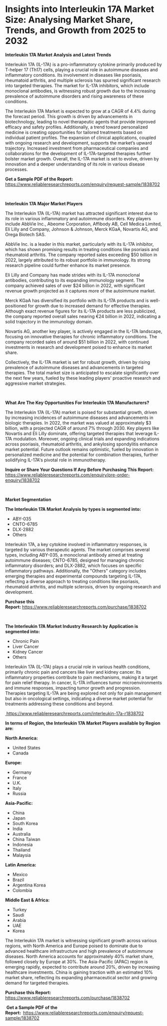 <p><h1>Insights into Interleukin 17A Market Size: Analysing Market Share, Trends, and Growth from 2025 to 2032</h1></p><p><strong>Interleukin 17A Market Analysis and Latest Trends</strong></p>
<p><p>Interleukin 17A (IL-17A) is a pro-inflammatory cytokine primarily produced by T-helper 17 (Th17) cells, playing a crucial role in autoimmune diseases and inflammatory conditions. Its involvement in diseases like psoriasis, rheumatoid arthritis, and multiple sclerosis has spurred significant research into targeted therapies. The market for IL-17A inhibitors, which include monoclonal antibodies, is witnessing robust growth due to the increasing prevalence of autoimmune disorders and rising awareness of these conditions.</p><p>The Interleukin 17A Market is expected to grow at a CAGR of 4.4% during the forecast period. This growth is driven by advancements in biotechnology, leading to novel therapeutic agents that provide improved efficacy and safety profiles. Additionally, a trend toward personalized medicine is creating opportunities for tailored treatments based on individual patient profiles. The expansion of clinical applications, coupled with ongoing research and development, supports the market’s upward trajectory. Increased investment from pharmaceutical companies and collaborations for the development of IL-17A-targeted therapies further bolster market growth. Overall, the IL-17A market is set to evolve, driven by innovation and a deeper understanding of its role in various disease processes.</p></p>
<p><strong>Get a Sample PDF of the Report:&nbsp;</strong> <a href="https://www.reliableresearchreports.com/enquiry/request-sample/1838702?utm_campaign=2222&utm_medium=2&utm_source=Github&utm_content=ia&utm_term=19042025&utm_id=interleukin-17a">https://www.reliableresearchreports.com/enquiry/request-sample/1838702</a></p>
<p>&nbsp;</p>
<p><strong>Interleukin 17A Major Market Players</strong></p>
<p><p>The Interleukin 17A (IL-17A) market has attracted significant interest due to its role in various inflammatory and autoimmune disorders. Key players include AbbVie Inc., Abeome Corporation, Affibody AB, Cell Medica Limited, Eli Lilly and Company, Johnson & Johnson, Merck KGaA, Novartis AG, and Orega Biotech SAS.</p><p>AbbVie Inc. is a leader in this market, particularly with its IL-17A inhibitor, which has shown promising results in treating conditions like psoriasis and rheumatoid arthritis. The company reported sales exceeding $50 billion in 2022, largely attributed to its robust portfolio in immunology. Its strong research pipeline could further enhance its market presence.</p><p>Eli Lilly and Company has made strides with its IL-17A monoclonal antibodies, contributing to its expanding immunology segment. The company achieved sales of over $24 billion in 2022, with significant revenue growth projected as it captures more of the autoimmune market.</p><p>Merck KGaA has diversified its portfolio with its IL-17A products and is well-positioned for growth due to increased demand for effective therapies. Although exact revenue figures for its IL-17A products are less publicized, the company reported overall sales nearing €24 billion in 2022, indicating a solid trajectory in the immunology domain.</p><p>Novartis AG, another key player, is actively engaged in the IL-17A landscape, focusing on innovative therapies for chronic inflammatory conditions. The company recorded sales of around $51 billion in 2022, with continued investments in research and development poised to enhance its market share.</p><p>Collectively, the IL-17A market is set for robust growth, driven by rising prevalence of autoimmune diseases and advancements in targeted therapies. The total market size is anticipated to escalate significantly over the next few years, fueled by these leading players' proactive research and aggressive market strategies.</p></p>
<p>&nbsp;</p>
<p><strong>What Are The Key Opportunities For Interleukin 17A Manufacturers?</strong></p>
<p><p>The Interleukin 17A (IL-17A) market is poised for substantial growth, driven by increasing incidences of autoimmune diseases and advancements in biologic therapies. In 2022, the market was valued at approximately $3 billion, with a projected CAGR of around 7% through 2030. Key players like Novartis and Eli Lilly dominate, offering targeted therapies that leverage IL-17A modulation. Moreover, ongoing clinical trials and expanding indications across psoriasis, rheumatoid arthritis, and ankylosing spondylitis enhance market potential. Future outlook remains optimistic, fueled by innovation in personalized medicine and the potential for combination therapies, further solidifying IL-17A's pivotal role in immunotherapy.</p></p>
<p><strong>Inquire or Share Your Questions If Any Before Purchasing This Report:</strong> <a href="https://www.reliableresearchreports.com/enquiry/pre-order-enquiry/1838702?utm_campaign=2222&utm_medium=2&utm_source=Github&utm_content=ia&utm_term=19042025&utm_id=interleukin-17a">https://www.reliableresearchreports.com/enquiry/pre-order-enquiry/1838702</a></p>
<p>&nbsp;</p>
<p><strong>Market Segmentation</strong></p>
<p><strong>The Interleukin 17A Market Analysis by types is segmented into:</strong></p>
<p><ul><li>ABY-035</li><li>CNTO-6785</li><li>DLX-2882</li><li>Others</li></ul></p>
<p><p>Interleukin 17A, a key cytokine involved in inflammatory responses, is targeted by various therapeutic agents. The market comprises several types, including ABY-035, a monoclonal antibody aimed at treating autoimmune diseases; CNTO-6785, designed for managing chronic inflammatory disorders; and DLX-2882, which focuses on specific inflammatory pathways. Additionally, the "Others" category includes emerging therapies and experimental compounds targeting IL-17A, reflecting a diverse approach to treating conditions like psoriasis, rheumatoid arthritis, and multiple sclerosis, driven by ongoing research and development.</p></p>
<p><strong>Purchase this Report:&nbsp;</strong><a href="https://www.reliableresearchreports.com/purchase/1838702?utm_campaign=2222&utm_medium=2&utm_source=Github&utm_content=ia&utm_term=19042025&utm_id=interleukin-17a">https://www.reliableresearchreports.com/purchase/1838702</a></p>
<p>&nbsp;</p>
<p><strong>The Interleukin 17A Market Industry Research by Application is segmented into:</strong></p>
<p><ul><li>Chronic Pain</li><li>Liver Cancer</li><li>Kidney Cancer</li><li>Others</li></ul></p>
<p><p>Interleukin 17A (IL-17A) plays a crucial role in various health conditions, primarily chronic pain and cancers like liver and kidney cancer. Its inflammatory properties contribute to pain mechanisms, making it a target for pain relief therapy. In cancer, IL-17A influences tumor microenvironments and immune responses, impacting tumor growth and progression. Therapies targeting IL-17A are being explored not only for pain management but also in oncological settings, indicating a diverse market potential for treatments addressing these conditions and beyond.</p></p>
<p><a href="https://www.reliableresearchreports.com/interleukin-17a-r1838702?utm_campaign=2222&utm_medium=2&utm_source=Github&utm_content=ia&utm_term=19042025&utm_id=interleukin-17a">&nbsp;https://www.reliableresearchreports.com/interleukin-17a-r1838702</a></p>
<p><strong>In terms of Region, the Interleukin 17A Market Players available by Region are:</strong></p>
<p>
    <p> <strong> North America: </strong>
        <ul>
            <li>United States</li>
            <li>Canada</li>
        </ul>
        </p> 
    <p> <strong> Europe: </strong>
        <ul>
            <li>Germany</li>
            <li>France</li>
            <li>U.K.</li>
            <li>Italy</li>
            <li>Russia</li>
        </ul>
        </p> 
    <p> <strong> Asia-Pacific: </strong>
        <ul>
            <li>China</li>
            <li>Japan</li>
            <li>South Korea</li>
            <li>India</li>
            <li>Australia</li>
            <li>China Taiwan</li>
            <li>Indonesia</li>
            <li>Thailand</li>
            <li>Malaysia</li>
        </ul>
        </p> 
    <p> <strong> Latin America: </strong>
        <ul>
            <li>Mexico</li>
            <li>Brazil</li>
            <li>Argentina Korea</li>
            <li>Colombia</li>
        </ul>
        </p> 
    <p> <strong> Middle East & Africa: </strong>
        <ul>
            <li>Turkey</li>
            <li>Saudi</li>
            <li>Arabia</li>
            <li>UAE</li>
            <li>Korea</li>
        </ul>
    </p>
    </p>
<p><p>The Interleukin 17A market is witnessing significant growth across various regions, with North America and Europe poised to dominate due to advanced healthcare infrastructure and high prevalence of autoimmune diseases. North America accounts for approximately 40% market share, followed closely by Europe at 30%. The Asia-Pacific (APAC) region is emerging rapidly, expected to contribute around 20%, driven by increasing healthcare investments. China is gaining traction with an estimated 10% market share, reflecting its expanding pharmaceutical sector and growing demand for targeted therapies.</p></p>
<p><strong>Purchase this Report: </strong><a href="https://www.reliableresearchreports.com/purchase/1838702?utm_campaign=2222&utm_medium=2&utm_source=Github&utm_content=ia&utm_term=19042025&utm_id=interleukin-17a">https://www.reliableresearchreports.com/purchase/1838702</a></p>
<p>&nbsp;<strong>Get a Sample PDF of the Report:&nbsp;&nbsp;</strong><a href="https://www.reliableresearchreports.com/enquiry/request-sample/1838702?utm_campaign=2222&utm_medium=2&utm_source=Github&utm_content=ia&utm_term=19042025&utm_id=interleukin-17a">https://www.reliableresearchreports.com/enquiry/request-sample/1838702</a></p>
<p><strong></strong></p>
<p><p></p><p></p><p></p></p>